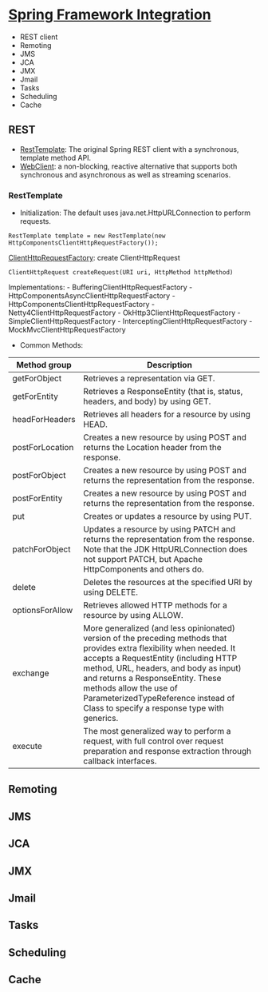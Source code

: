 # [Spring Framework Integration](https://docs.spring.io/spring-framework/docs/current/reference/html/integration.html)
- REST client
- Remoting
- JMS
- JCA
- JMX
- Jmail
- Tasks
- Scheduling
- Cache

## REST
- [RestTemplate](https://docs.spring.io/spring-framework/docs/current/javadoc-api/org/springframework/web/client/RestTemplate.html): The original Spring REST client with a synchronous, template method API.
- [WebClient](): a non-blocking, reactive alternative that supports both synchronous and asynchronous as well as streaming scenarios.

### RestTemplate
- Initialization: The default uses java.net.HttpURLConnection to perform requests. 
```
RestTemplate template = new RestTemplate(new HttpComponentsClientHttpRequestFactory());
```
[ClientHttpRequestFactory](https://docs.spring.io/spring-framework/docs/current/javadoc-api/org/springframework/http/client/ClientHttpRequestFactory.html): create ClientHttpRequest
```
ClientHttpRequest createRequest(URI uri, HttpMethod httpMethod)
```
Implementations:
    -  BufferingClientHttpRequestFactory
    -  HttpComponentsAsyncClientHttpRequestFactory
    -  HttpComponentsClientHttpRequestFactory
    -  Netty4ClientHttpRequestFactory
    -  OkHttp3ClientHttpRequestFactory
    -  SimpleClientHttpRequestFactory
    -  InterceptingClientHttpRequestFactory
    -  MockMvcClientHttpRequestFactory
- Common Methods:

| Method group |	Description |
|--------------|--------------|
|getForObject|Retrieves a representation via GET.|
|getForEntity|Retrieves a ResponseEntity (that is, status, headers, and body) by using GET.|
|headForHeaders|Retrieves all headers for a resource by using HEAD.|
|postForLocation|Creates a new resource by using POST and returns the Location header from the response.|
|postForObject|Creates a new resource by using POST and returns the representation from the response.|
|postForEntity|Creates a new resource by using POST and returns the representation from the response.|
|put|Creates or updates a resource by using PUT.|
|patchForObject|Updates a resource by using PATCH and returns the representation from the response. Note that the JDK HttpURLConnection does not support PATCH, but Apache HttpComponents and others do.
|delete|Deletes the resources at the specified URI by using DELETE.|
|optionsForAllow|Retrieves allowed HTTP methods for a resource by using ALLOW.|
|exchange|More generalized (and less opinionated) version of the preceding methods that provides extra flexibility when needed. It accepts a RequestEntity (including HTTP method, URL, headers, and body as input) and returns a ResponseEntity. These methods allow the use of ParameterizedTypeReference instead of Class to specify a response type with generics.|
|execute| The most generalized way to perform a request, with full control over request preparation and response extraction through callback interfaces.|



## Remoting

## JMS

## JCA

## JMX

## Jmail

## Tasks

## Scheduling

## Cache
